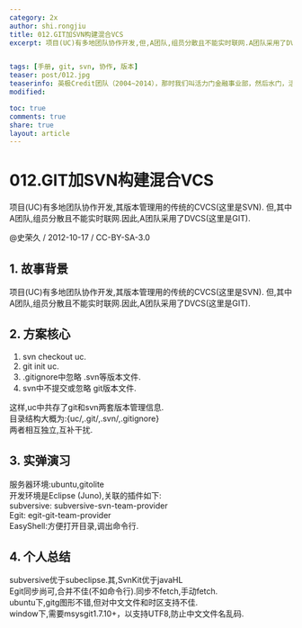 ```yaml
---
category: 2x
author: shi.rongjiu
title: 012.GIT加SVN构建混合VCS
excerpt: 项目(UC)有多地团队协作开发,但,A团队,组员分散且不能实时联网.A团队采用了DVCS(这里是GIT).


tags: [手册, git, svn, 协作, 版本]
teaser: post/012.jpg
teaserinfo: 英极Credit团队（2004~2014），那时我们叫活力门金融事业部，然后水门，活力门，拉链门，出事了。
modified: 

toc: true
comments: true
share: true
layout: article
---
```


# 012.GIT加SVN构建混合VCS

项目(UC)有多地团队协作开发,其版本管理用的传统的CVCS(这里是SVN).
但,其中A团队,组员分散且不能实时联网.因此,A团队采用了DVCS(这里是GIT).

@史荣久 / 2012-10-17 / CC-BY-SA-3.0  


## 1. 故事背景

项目(UC)有多地团队协作开发,其版本管理用的传统的CVCS(这里是SVN).
但,其中A团队,组员分散且不能实时联网.因此,A团队采用了DVCS(这里是GIT).

## 2. 方案核心

  1. svn checkout uc.
  2. git init uc.
  3. .gitignore中忽略 .svn等版本文件.
  4. svn中不提交或忽略 git版本文件.

这样,uc中共存了git和svn两套版本管理信息.  
目录结构大概为:{uc/,.git/,.svn/,.gitignore}  
两者相互独立,互补干扰.  

## 3. 实弹演习

服务器环境:ubuntu,gitolite  
开发环境是Eclipse (Juno),关联的插件如下:  
subversive: subversive-svn-team-provider  
Egit: egit-git-team-provider  
EasyShell:方便打开目录,调出命令行.

## 4. 个人总结

subversive优于subeclipse.其,SvnKit优于javaHL  
Egit同步尚可,合并不佳(不如命令行).同步不fetch,手动fetch.  
ubuntu下,gitg图形不错,但对中文文件和时区支持不佳.  
window下,需要msysgit1.7.10+，以支持UTF8,防止中文文件名乱码.  


